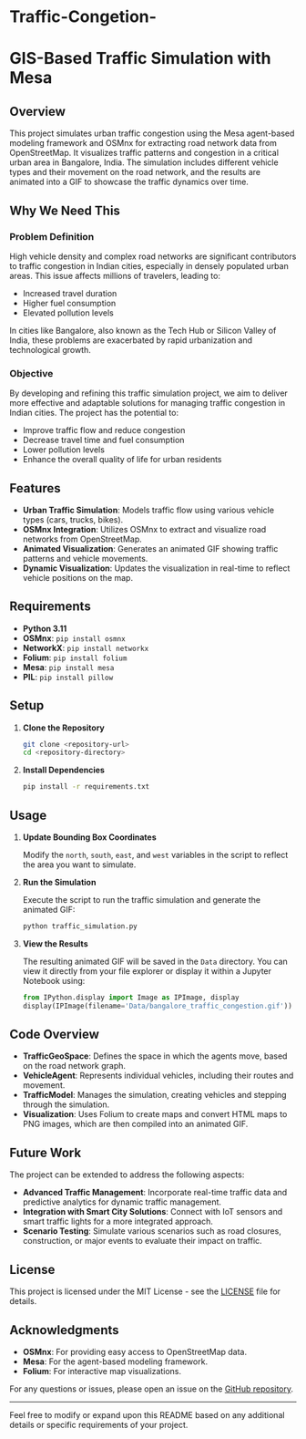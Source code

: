 # Traffic-Congetion-




# GIS-Based Traffic Simulation with Mesa

## Overview

This project simulates urban traffic congestion using the Mesa agent-based modeling framework and OSMnx for extracting road network data from OpenStreetMap. It visualizes traffic patterns and congestion in a critical urban area in Bangalore, India. The simulation includes different vehicle types and their movement on the road network, and the results are animated into a GIF to showcase the traffic dynamics over time.

## Why We Need This

### Problem Definition

High vehicle density and complex road networks are significant contributors to traffic congestion in Indian cities, especially in densely populated urban areas. This issue affects millions of travelers, leading to:

- Increased travel duration
- Higher fuel consumption
- Elevated pollution levels

In cities like Bangalore, also known as the Tech Hub or Silicon Valley of India, these problems are exacerbated by rapid urbanization and technological growth.

### Objective

By developing and refining this traffic simulation project, we aim to deliver more effective and adaptable solutions for managing traffic congestion in Indian cities. The project has the potential to:

- Improve traffic flow and reduce congestion
- Decrease travel time and fuel consumption
- Lower pollution levels
- Enhance the overall quality of life for urban residents

## Features

- **Urban Traffic Simulation**: Models traffic flow using various vehicle types (cars, trucks, bikes).
- **OSMnx Integration**: Utilizes OSMnx to extract and visualize road networks from OpenStreetMap.
- **Animated Visualization**: Generates an animated GIF showing traffic patterns and vehicle movements.
- **Dynamic Visualization**: Updates the visualization in real-time to reflect vehicle positions on the map.

## Requirements

- **Python 3.11**
- **OSMnx**: `pip install osmnx`
- **NetworkX**: `pip install networkx`
- **Folium**: `pip install folium`
- **Mesa**: `pip install mesa`
- **PIL**: `pip install pillow`

## Setup

1. **Clone the Repository**

    ```bash
    git clone <repository-url>
    cd <repository-directory>
    ```

2. **Install Dependencies**

    ```bash
    pip install -r requirements.txt
    ```

## Usage

1. **Update Bounding Box Coordinates**

   Modify the `north`, `south`, `east`, and `west` variables in the script to reflect the area you want to simulate.

2. **Run the Simulation**

   Execute the script to run the traffic simulation and generate the animated GIF:

    ```bash
    python traffic_simulation.py
    ```

3. **View the Results**

   The resulting animated GIF will be saved in the `Data` directory. You can view it directly from your file explorer or display it within a Jupyter Notebook using:

    ```python
    from IPython.display import Image as IPImage, display
    display(IPImage(filename='Data/bangalore_traffic_congestion.gif'))
    ```

## Code Overview

- **TrafficGeoSpace**: Defines the space in which the agents move, based on the road network graph.
- **VehicleAgent**: Represents individual vehicles, including their routes and movement.
- **TrafficModel**: Manages the simulation, creating vehicles and stepping through the simulation.
- **Visualization**: Uses Folium to create maps and convert HTML maps to PNG images, which are then compiled into an animated GIF.

## Future Work

The project can be extended to address the following aspects:

- **Advanced Traffic Management**: Incorporate real-time traffic data and predictive analytics for dynamic traffic management.
- **Integration with Smart City Solutions**: Connect with IoT sensors and smart traffic lights for a more integrated approach.
- **Scenario Testing**: Simulate various scenarios such as road closures, construction, or major events to evaluate their impact on traffic.

## License

This project is licensed under the MIT License - see the [LICENSE](LICENSE) file for details.

## Acknowledgments

- **OSMnx**: For providing easy access to OpenStreetMap data.
- **Mesa**: For the agent-based modeling framework.
- **Folium**: For interactive map visualizations.

For any questions or issues, please open an issue on the [GitHub repository](<repository-url>).

---

Feel free to modify or expand upon this README based on any additional details or specific requirements of your project.
